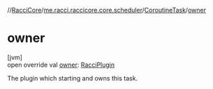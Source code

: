 //[RacciCore](../../../index.md)/[me.racci.raccicore.core.scheduler](../index.md)/[CoroutineTask](index.md)/[owner](owner.md)

# owner

[jvm]\
open override val [owner](owner.md): [RacciPlugin](../../me.racci.raccicore/-racci-plugin/index.md)

The plugin which starting and owns this task.
